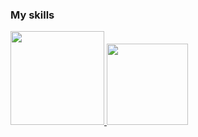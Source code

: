 <h3>My skills</h3>
<div>
  <a href="https://github.com/colasnaudi">
  <img height="150em" src="https://github-readme-stats.vercel.app/api?username=colasnaudi&show_icons=true&theme=dracula&include_all_commits=true&count_private=true"/>
  <img height="130em" src="https://github-readme-stats.vercel.app/api/top-langs/?username=colasnaudi&layout=compact&langs_count=7&theme=dracula"/>
</div>

<div>
</div>
